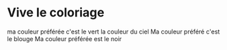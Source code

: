 # Vive le coloriage

ma couleur préférée c'est le vert 
la couleur du ciel 
Ma couleur préféré c'est le blouge 
Ma couleur préférée est le noir 
